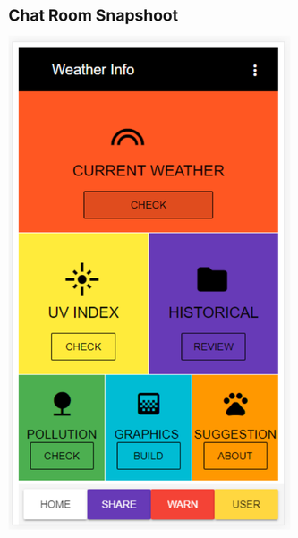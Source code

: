 # Chat Room Snapshoot
<img src="https://github.com/raylinhonghu/Weather-Information-App/blob/master/menu.png" width="1000px">
